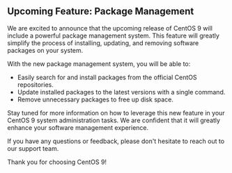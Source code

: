 ## Upcoming Feature: Package Management

We are excited to announce that the upcoming release of CentOS 9 will include a powerful package management system. This feature will greatly simplify the process of installing, updating, and removing software packages on your system.

With the new package management system, you will be able to:

- Easily search for and install packages from the official CentOS repositories.
- Update installed packages to the latest versions with a single command.
- Remove unnecessary packages to free up disk space.

Stay tuned for more information on how to leverage this new feature in your CentOS 9 system administration tasks. We are confident that it will greatly enhance your software management experience.

If you have any questions or feedback, please don't hesitate to reach out to our support team.

Thank you for choosing CentOS 9!
